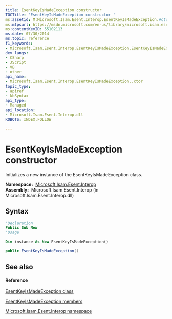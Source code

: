 ```yaml
---
title: EsentKeyIsMadeException constructor 
TOCTitle: 'EsentKeyIsMadeException constructor '
ms:assetid: M:Microsoft.Isam.Esent.Interop.EsentKeyIsMadeException.#ctor
ms:mtpsurl: https://msdn.microsoft.com/en-us/library/microsoft.isam.esent.interop.esentkeyismadeexception.esentkeyismadeexception(v=EXCHG.10)
ms:contentKeyID: 55102113
ms.date: 07/30/2014
ms.topic: reference
f1_keywords:
- Microsoft.Isam.Esent.Interop.EsentKeyIsMadeException.EsentKeyIsMadeException
dev_langs:
- CSharp
- JScript
- VB
- other
api_name: 
- Microsoft.Isam.Esent.Interop.EsentKeyIsMadeException..ctor
topic_type: 
- apiref
- kbSyntax
api_type: 
- Managed
api_location: 
- Microsoft.Isam.Esent.Interop.dll
ROBOTS: INDEX,FOLLOW

---
```


# EsentKeyIsMadeException constructor

Initializes a new instance of the EsentKeyIsMadeException class.

**Namespace:**  [Microsoft.Isam.Esent.Interop](hh596136\(v=exchg.10\).md)  
**Assembly:**  Microsoft.Isam.Esent.Interop (in Microsoft.Isam.Esent.Interop.dll)

## Syntax

``` vb
'Declaration
Public Sub New
'Usage

Dim instance As New EsentKeyIsMadeException()
```

``` csharp
public EsentKeyIsMadeException()
```

## See also

#### Reference

[EsentKeyIsMadeException class](dn334548\(v=exchg.10\).md)

[EsentKeyIsMadeException members](dn319607\(v=exchg.10\).md)

[Microsoft.Isam.Esent.Interop namespace](hh596136\(v=exchg.10\).md)

